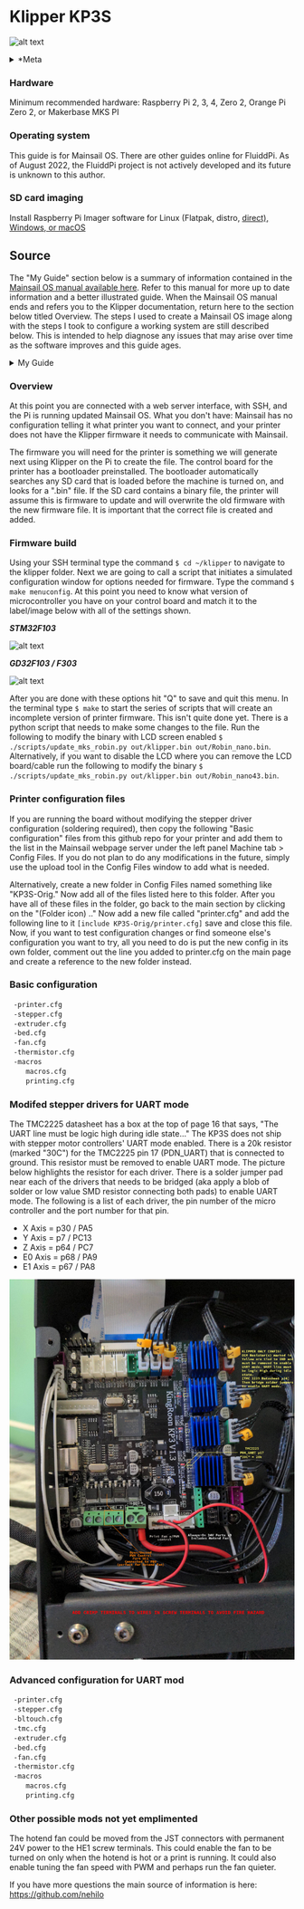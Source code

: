 # Klipper KP3S

![alt text](https://github.com/Upcycle-Electronics/Klipper-KingRoon-Printers/blob/main/pic/banner.png?raw=true)

<details><summary> *Meta </summary>

- Authors: Georgiy N., Jake L.
- Last Modified: August 2022
- User OS: Linux, macOS, Windows
- Raspberry Pi Imager V1.7.2
- Mainsail OS v0.7.0 (Release: 2022-07-29)
- Tested with: Kingroon KP3S 3.0 (PCB: V1.3 w/GD32F303-VET6)

</details>

### Hardware

Minimum recommended hardware: Raspberry Pi 2, 3, 4, Zero 2, Orange Pi Zero 2, or Makerbase MKS PI

### Operating system

This guide is for Mainsail OS. There are other guides online for FluiddPi. As of August 2022, the FluiddPi project is not actively developed and its future is unknown to this author.

### SD card imaging

Install Raspberry Pi Imager software for Linux (Flatpak, distro, [direct), Windows, or macOS](https://www.raspberrypi.com/software/)

## Source

The "My Guide" section below is a summary of information contained in the [Mainsail OS manual available here](https://docs.mainsail.xyz/setup/mainsailos/pi-imager). Refer to this manual for more up to date information and a better illustrated guide.  When the Mainsail OS manual ends and refers you to the Klipper documentation, return here to the section below titled Overview. The steps I used to create a Mainsail OS image along with the steps I took to configure a working system are still described below. This is intended to help diagnose any issues that may arise over time as the software improves and this guide ages.



<details>
<summary>My Guide</summary>

### Install Mainsail OS

Open the Raspberry Pi Imager and select "Choose OS." In the drop down menu scroll down and choose "Other specific-purpose OS" then "3D printing" then "Mainsail OS." Select your SD card under "Choose Storage" then stop and read the next step. Do not write yet.

### Setup OS options before creating SD card image

First click on the gear wheel on the lower right of the Raspberry Pi Imager. This option is only available after selecting an OS image.

In the advanced options, it is a good idea to change the hostname to something unique that you will remember and understand. Write down the name you enter, you will need this later.

You must enable SSH. Securing SSH is a complicated subject and is beyond the scope of this article. Using a password for SSH is a bad idea. This is the type of thing that will get attacked online by both people and bots. Password crackers can break most passwords a user will imagine in just a few seconds. It is better to use a public/private ssh-key instead of a password. You will need to look up how to create and use ssh-keys for your operating system.

On Fedora and other Linux distros, open a terminal and enter the command ```$ ssh-keygen -t rsa```. It is not a bad idea to enter a password when prompted at this point and write it down. This will create two hidden dot files with the public/private keys saved in your home directory. Open the public key you just created using a text editor. Copy and paste the entire text contents into the "Set authorized_keys for 'pi'" section with the "Allow public-key authentication only" selected.

Next, this is important, note that there is a plan in Mainsail OS to change this in the future, but as of this writing, DO NOT change the default username. It must be left as "pi." You should change the default password (and write it down). If you change the username to anything other than "pi" the web server interface on the Pi will not generate and you will need advanced Linux admin knowledge to get the image working, otherwise you will need to start over with a fresh image on the SD card with the default user name.

If you want to connect your machine to WiFi, set the SSID and password here along with any locale settings you would like to change, then save and select "Write"

### Power the Pi

Insert your SD card and power the Pi. If your hardware supports a monitor you can plug one in to watch the boot cycle and see when the device is ready. This Mainsail OS image is not equip with a default graphical user interface so the only reason to connect a monitor is to see when the boot is complete. Do not get out a keyboard, mouse, and monitor thinking this will be used like a desktop. The only way to access this OS on the Pi is either through the web page served by the Pi on your local network or by connecting to the command line terminal via SSH. If you do not want to plug in a monitor or can't, note that the first boot cycle takes a few minutes. Just wait for 5-10 minutes and it will be done. It should only take a couple minutes, but this depends on the hardware speed and the size of the SD card. Larger cards will take longer to initiate and expand the file system for the first time.

### Network connection

Your computer must be on the same network as the Pi. The easiest way to ensure that both machines can connect is if they are both connected to the same router or network switch with ethernet cables. They must go through a switch/router. Don't directly connect them, nothing will happen. If someone in your house has created a custom network setup, ask them how to connect your devices where they can communicate directly across the network. If you have a simple router that came with your internet service, likely almost any device can freely connect to any other device on your network.

The next step is to login to the web server hosted on the Pi from your computer. We need to update the system from within the Mainsail web interface. Open a web browser and enter the hostname you created in the advanced settings of the Raspberry Pi Imager before writing the SD card. Add ".local" to the end of your hostname. If you are lucky the Mainsail OS page will load and you can skip to the next section.

If nothing loads, make sure that your browser allows connections to "http://" addresses. You may need to turn off browser settings/add-ons that force 'HTTPS Everywhere' or create an exception for your "(your-hostname).local." If you are on a Linux machine, open a terminal and use the command ```$ ping -c 1 (your-hostname).local``` This should give you the IP address of the Pi. Last method if you are having trouble finding the IP address of the Pi you will need to log into your router and find the IP address that it assigned to the Pi. This will be a number like "192.168.0.123." Enter the IP address of your Pi into the address bar of your computer's browser and the Mainsail page should load.

### Update Mainsail

Now that you have the Mainsail interface connected, go to the menu bar on the left side of the page that loaded and click on the "(wrench image) Machine" tab. On the right side of the page you should see a section called "Update Manager" refresh this and update everything here. It is important to update the system from the web server page and not with the command ```$ apt-get``` once logged into SSH.

#### Updated Metadata for this article

- Klipper: v0.10.0-557
- Crowsnest: v3.0.1
- Moonraker: v0.7.1-651
- Sonar: v0.0.2
- MainSail: v2.2.1

### Login with SSH

Now use the terminal command (Windows/macOS: Putty) ```$ ssh pi@(your-Pi's-IP-address-goes-here)``` so like ```$ ssh pi@192.168.0.123```. If you added a password to your ssh-key, you will be asked to enter this first. If asked to fingerprint the connection select yes. Then you will be prompted to enter the password you added to the advanced settings of the Raspberry Pi Imager that went with the default username "pi." Now you should be logged into the Pi.

</details>



### Overview

At this point you are connected with a web server interface, with SSH, and the Pi is running updated Mainsail OS. What you don't have: Mainsail has no configuration telling it what printer you want to connect, and your printer does not have the Klipper firmware it needs to communicate with Mainsail. 

The firmware you will need for the printer is something we will generate next using Klipper on the Pi to create the file. The control board for the printer has a bootloader preinstalled. The bootloader automatically searches any SD card that is loaded before the machine is turned on, and looks for a ".bin" file. If the SD card contains a binary file, the printer will assume this is firmware to update and will overwrite the old firmware with the new firmware file. It is important that the correct file is created and added.

### Firmware build

Using your SSH terminal type the command ```$ cd ~/klipper``` to navigate to the klipper folder. Next we are going to call a script that initiates a simulated configuration window for options needed for firmware. Type the command ```$ make menuconfig```. At this point you need to know what version of microcontroller you have on your control board and match it to the label/image below with all of the settings shown.

***STM32F103***

![alt text](https://github.com/Upcycle-Electronics/Klipper-KingRoon-Printers/blob/main/pic/stm32.png?raw=true)

***GD32F103 / F303***

![alt text](https://github.com/Upcycle-Electronics/Klipper-KingRoon-Printers/blob/main/pic/GD32.jpg?raw=true)

After you are done with these options hit "Q" to save and quit this menu. In the terminal type ```$ make``` to start the series of scripts that will create an incomplete version of printer firmware. This isn't quite done yet. There is a python script that needs to make some changes to the file. Run the following to modify the binary with LCD screen enabled ```$ ./scripts/update_mks_robin.py out/klipper.bin out/Robin_nano.bin```. Alternatively, if you want to disable the LCD where you can remove the LCD board/cable run the following to modify the binary ```$ ./scripts/update_mks_robin.py out/klipper.bin out/Robin_nano43.bin```.

### Printer configuration files

If you are running the board without modifying the stepper driver configuration (soldering required), then copy the following "Basic configuration" files from this github repo for your printer and add them to the list in the Mainsail webpage server under the left panel Machine tab > Config Files. If you do not plan to do any modifications in the future, simply use the upload tool in the Config Files window to add what is needed. 

Alternatively, create a new folder in Config Files named something like "KP3S-Orig." Now add all of the files listed here to this folder. After you have all of these files in the folder, go back to the main section by clicking on the "(Folder icon) .." Now add a new file called "printer.cfg" and add the following line to it ```[include KP3S-Orig/printer.cfg]``` save and close this file. Now, if you want to test configuration changes or find someone else's configuration you want to try, all you need to do is put the new config in its own folder, comment out the line you added to printer.cfg on the main page and create a reference to the new folder instead.

### Basic configuration

```bash
 -printer.cfg
 -stepper.cfg
 -extruder.cfg
 -bed.cfg
 -fan.cfg
 -thermistor.cfg
 -macros
    macros.cfg
    printing.cfg
```

### Modifed stepper drivers for UART mode

The TMC2225 datasheet has a box at the top of page 16 that says, "The UART line must be logic high during idle state..." The KP3S does not ship with stepper motor controllers' UART mode enabled. There is a 20k resistor (marked "30C") for the TMC2225 pin 17 (PDN_UART) that is connected to ground. This resistor must be removed to enable UART mode. The picture below highlights the resistor for each driver. There is a solder jumper pad near each of the drivers that needs to be bridged (aka apply a blob of solder or low value SMD resistor connecting both pads) to enable UART mode. The following is a list of each driver, the pin number of the micro controller and the port number for that pin.

- X Axis = p30 / PA5
- Y Axis = p7 / PC13
- Z Axis = p64 / PC7
- E0 Axis = p68 / PA9
- E1 Axis = p67 / PA8



![alt text](https://github.com/Upcycle-Electronics/Klipper-KingRoon-Printers/blob/main/pic/KP3S-PCB-UART-mod.jpg?raw=true)

### Advanced configuration for UART mod

```bash
 -printer.cfg
 -stepper.cfg
 -bltouch.cfg
 -tmc.cfg
 -extruder.cfg
 -bed.cfg
 -fan.cfg
 -thermistor.cfg
 -macros
    macros.cfg
    printing.cfg
```

### Other possible mods not yet emplimented

The hotend fan could be moved from the JST connectors with permanent 24V power to the HE1 screw terminals. This could enable the fan to be turned on only when the hotend is hot or a print is running. It could also enable tuning the fan speed with PWM and perhaps run the fan quieter.



If you have more questions the main source of information is here: https://github.com/nehilo
